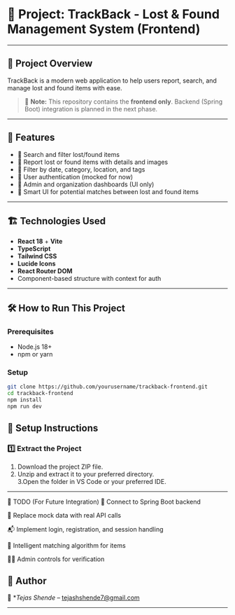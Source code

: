 # 🎒 Project: TrackBack - Lost & Found Management System (Frontend)

---

## 📌 Project Overview
TrackBack is a modern web application to help users report, search, and manage lost and found items with ease.

> 🚧 **Note:** This repository contains the **frontend only**. Backend (Spring Boot) integration is planned in the next phase.

---

## 🚀 Features

- 🧭 Search and filter lost/found items  
- 📝 Report lost or found items with details and images  
- 📅 Filter by date, category, location, and tags  
- 👤 User authentication (mocked for now)  
- 🧠 Admin and organization dashboards (UI only)  
- 🎯 Smart UI for potential matches between lost and found items  

---

## 🏗️ Technologies Used

- **React 18** + **Vite**  
- **TypeScript**  
- **Tailwind CSS**  
- **Lucide Icons**  
- **React Router DOM**  
- Component-based structure with context for auth  

---

## 🛠 How to Run This Project

### Prerequisites

- Node.js 18+
- npm or yarn

### Setup

```bash
git clone https://github.com/yourusername/trackback-frontend.git
cd trackback-frontend
npm install
npm run dev
```

## 📂 Setup Instructions  

### 1️⃣ Extract the Project  
1. Download the project ZIP file.  
2. Unzip and extract it to your preferred directory.  
3.Open the folder in VS Code or your preferred IDE.

---
📌 TODO (For Future Integration)
🔐 Connect to Spring Boot backend

📡 Replace mock data with real API calls

📬 Implement login, registration, and session handling

🔎 Intelligent matching algorithm for items

🧑‍💼 Admin controls for verification


## 🔗 Author  
📧 **Tejas Shende* – [tejashshende7@gmail.com](mailto:tejashshende7@gmail.com)  

---
 
